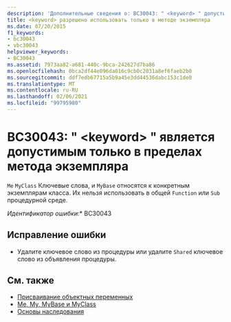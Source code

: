 ```yaml
---
description: 'Дополнительные сведения о: BC30043: " <keyword> " допустимо только в методе экземпляра'
title: <keyword> разрешено использовать только в методе экземпляра
ms.date: 07/20/2015
f1_keywords:
- bc30043
- vbc30043
helpviewer_keywords:
- BC30043
ms.assetid: 7973aa82-a681-440c-9bca-242627d7ba86
ms.openlocfilehash: 0bca2df44e096da016c9cb0c2031a8ef6faeb2b0
ms.sourcegitcommit: ddf7edb67715a5b9a45e3dd44536dabc153c1de0
ms.translationtype: MT
ms.contentlocale: ru-RU
ms.lasthandoff: 02/06/2021
ms.locfileid: "99795980"
---
```

# <a name="bc30043-keyword-is-valid-only-within-an-instance-method"></a>BC30043: " \<keyword> " является допустимым только в пределах метода экземпляра

`Me` `MyClass` Ключевые слова, и `MyBase` относятся к конкретным экземплярам класса. Их нельзя использовать в общей `Function` или `Sub` процедурной среде.

*Идентификатор ошибки:** BC30043

## <a name="to-correct-this-error"></a>Исправление ошибки

- Удалите ключевое слово из процедуры или удалите `Shared` ключевое слово из объявления процедуры.

## <a name="see-also"></a>См. также

- [Присваивание объектных переменных](../../programming-guide/language-features/variables/object-variable-assignment.md)
- [Me, My, MyBase и MyClass](../../programming-guide/program-structure/me-my-mybase-and-myclass.md)
- [Основы наследования](../../programming-guide/language-features/objects-and-classes/inheritance-basics.md)
